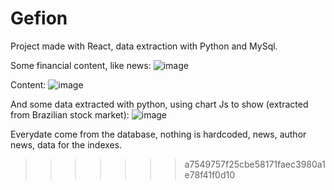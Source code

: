# Gefion
Project made with React, data extraction with Python and MySql.

Some financial content, like news:
![image](https://user-images.githubusercontent.com/51674001/114846590-b35d7f80-9d91-11eb-81ae-4987c4812314.png)

Content:
![image](https://user-images.githubusercontent.com/51674001/114846683-c5d7b900-9d91-11eb-89dd-9fc4b3e4a6f4.png)

And some data extracted with python, using chart Js to show (extracted from Brazilian stock market):
![image](https://user-images.githubusercontent.com/51674001/114846535-a80a5400-9d91-11eb-9ff7-41781652373d.png)

Everydate come from the database, nothing is hardcoded, news, author news, data for the indexes.
>>>>>>> a7549757f25cbe58171faec3980a1e78f41f0d10
